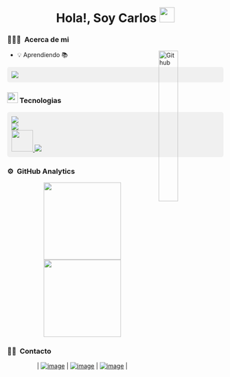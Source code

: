 <h1 align="center">Hola!, Soy Carlos <img src=
"https://media.giphy.com/media/hvRJCLFzcasrR4ia7z/giphy.gif" width="35"></h1>

### 👨🏻‍💻 &nbsp;Acerca de mi


<img width="30%" align="right" alt="Github" src="https://media.giphy.com/media/v1.Y2lkPTc5MGI3NjExbmxiMjd3djN2MnU2MG12ZmM0c2h6NDcyYnNjaTZlejFxZGp4Z3NqaCZlcD12MV9pbnRlcm5hbF9naWZfYnlfaWQmY3Q9Zw/qgQUggAC3Pfv687qPC/giphy.gif" />

- 💡 Aprendiendo 📚
<div style="background-color: #f0f0f0; padding: 10px; border-radius: 5px;">
    <a href="#">
      <img src="https://simpleskill.icons.workers.dev/svg?i=docker,mongodb,postgresql,laravel,livewire,digitalocean&perline=14" />
    </a>
</div>



### <img src="https://media2.giphy.com/media/QssGEmpkyEOhBCb7e1/giphy.gif?cid=ecf05e47a0n3gi1bfqntqmob8g9aid1oyj2wr3ds3mg700bl&rid=giphy.gif" width ="25"><b> Tecnologias</b>


<div style="background-color: #f0f0f0; padding: 10px; border-radius: 5px;">
    <a href="https://skillicons.dev">
        <img src="https://simpleskill.icons.workers.dev/svg?i=html5,css3,bootstrap,javascript,php,csharp&perline=14" /> <br>
    </a>
    <a href="https://skillicons.dev">
        <img src="https://simpleskill.icons.workers.dev/svg?i=mysql,microsoftsqlserver&perline=14" /> <br>
    </a>
    <a href="https://skillicons.dev">
        <img src="https://www.spec-india.com/wp-content/uploads/2023/05/winforms-logo.png" width="50"/>
        <img src="https://simpleskill.icons.workers.dev/svg?i=git,github,visualstudiocode,visualstudio,npm,composer&perline=14" /> <br>
    </a>
</div>
  


### ⚙️ &nbsp;GitHub Analytics

<p align="center">
<a href="https://github.com/Carlos-MKR">
  <img height="180em" src="https://github-readme-stats-eight-theta.vercel.app/api?username=Carlos-MKR&show_icons=true&theme=algolia&include_all_commits=true&count_private=true"/>
  <img height="180em" src="https://github-readme-stats-eight-theta.vercel.app/api/top-langs/?username=Carlos-MKR&layout=compact&langs_count=8&theme=algolia"/>
</a>
</p>

### 🤝🏻 &nbsp;Contacto

<div align="center">
  
| [![image](https://img.shields.io/badge/LinkedIn-0077B5?style=for-the-badge&logo=linkedin&logoColor=white)](https://www.linkedin.com/in/carlos-saavedra-dev/) | [![image](https://img.shields.io/badge/Instagram-E4405F?style=for-the-badge&logo=instagram&logoColor=white)](https://www.instagram.com/mankar.cs/) | [![image](https://img.shields.io/badge/Gmail-D14836?style=for-the-badge&logo=gmail&logoColor=white)](mailto:produtor.saavedracarlos0066@gmail.com) |
  
</div>

